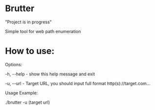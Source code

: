 # Brutter

"Project is in progress"

Simple tool for web path enumeration

# How to use:

Options:


-h, --help - show this help message and exit

-u, --url -  Target URL, you should input full format http(s)://target.com...

 Usage Example:
 
 
./brutter -u (target url)

